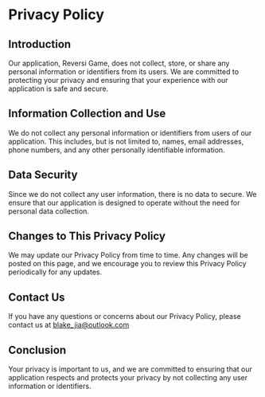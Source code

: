 # Privacy Policy

## Introduction

Our application, Reversi Game, does not collect, store, or share any personal information or identifiers from its users. We are committed to protecting your privacy and ensuring that your experience with our application is safe and secure.

## Information Collection and Use

We do not collect any personal information or identifiers from users of our application. This includes, but is not limited to, names, email addresses, phone numbers, and any other personally identifiable information.

## Data Security

Since we do not collect any user information, there is no data to secure. We ensure that our application is designed to operate without the need for personal data collection.

## Changes to This Privacy Policy

We may update our Privacy Policy from time to time. Any changes will be posted on this page, and we encourage you to review this Privacy Policy periodically for any updates.

## Contact Us

If you have any questions or concerns about our Privacy Policy, please contact us at blake_jia@outlook.com

## Conclusion

Your privacy is important to us, and we are committed to ensuring that our application respects and protects your privacy by not collecting any user information or identifiers.